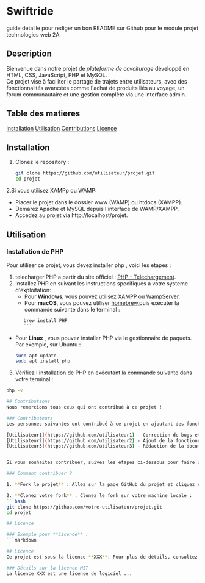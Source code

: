 # Swiftride
guide detaille pour rediger un bon README sur Github pour le module projet technologies web 2A.

## Description
Bienvenue dans notre projet de *plateforme de covoiturage* développé en HTML, CSS, JavaScript, PHP et MySQL.  
Ce projet vise à faciliter le partage de trajets entre utilisateurs, avec des fonctionnalités avancées comme l'achat de produits liés au voyage, un forum communautaire et une gestion complète via une interface admin.

## Table des matieres
[Installation](#installation)
[Utilisation](#utilisation)
[Contributions](#Contributions)
[Licence](#Licence)

## Installation 
1. Clonez le repository :
   ```bash
   git clone https://github.com/utilisateur/projet.git
   cd projet
2.Si vous utilisez XAMPp ou WAMP:
* Placer le projet dans le dossier www (WAMP) ou htdocs (XAMPP).
* Demarez Apache et MySQL depuis l'interface de WAMP/XAMPP.
* Accedez au projet via http://localhost/projet.

## Utilisation

### Installation de PHP

Pour utiliser ce projet, vous devez installer php , voici les etapes :
1. telecharger PHP a partir du site officiel : [PHP - Telechargement](https://www.php.net/downoalds.php).
2. Installez PHP en suivant les instructions specifiques a votre systeme d'exploitation:
   - Pour **Windows**, vous pouvez utilisez [XAMPP](https://www.apachefriends.org/fr/index.html) ou [WampServer](http://www.wampserver.com/).
   - Pour **macOS**, vous pouvez utiliser [homebrew](https://brew.sh/),puis executer la commande suivante dans le terminal :
    ```bash
       brew install PHP
       ```
  - Pour **Linux** , vous pouvez installer PHP via le gestionnaire de paquets. Par exemple, sur Ubuntu :
    ```bash
    sudo apt update
    sudo apt install php
    ```
3. Vérifiez l'installation de PHP en exécutant la commande suivante dans votre terminal :
  ```bash
 php -v

## Contributions
Nous remercions tous ceux qui ont contribué à ce projet !

### Contributeurs
Les personnes suivantes ont contribué à ce projet en ajoutant des fonctionnalités, en corrigeant des bugs ou en améliorant la documentation :

[Utilisateur1](https://github.com/utilisateur1) - Correction de bugs et amélioration des performances 
[Utilisateur2](https://github.com/utilisateur2) - Ajout de la fonctionnalité X 
[Utilisateur3](https://github.com/utilisateur3) - Rédaction de la documentation 


Si vous souhaitez contribuer, suivez les étapes ci-dessous pour faire un **fork** , créer une nouvelle branche et soumettre une **pull request**.  

### Comment contribuer ?

1. **Fork le projet** : Allez sur la page GitHub du projet et cliquez sur le bouton **Fork** dans le coin supérieur droit pour créer une copie du projet dans votre propre compte GitHub.

2. **Clonez votre fork** : Clonez le fork sur votre machine locale :
  ```bash
  git clone https://github.com/votre-utilisateur/projet.git
  cd projet

## Licence

### Exemple pour **Licence** :
```markdown

## Licence
Ce projet est sous la licence **XXX**. Pour plus de détails, consultez le fichier [LICENSE](./LICENSE).

### Détails sur la licence MIT
La licence XXX est une licence de logiciel ...

   

